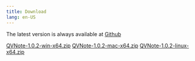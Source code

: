 ```yaml
---
title: Download
lang: en-US
---
```



The latest version is always available at [Github](https://github.com/NightMan-1/QVNote/releases/latest)  

<a class="btn btn-primary btn-sm mr-2" href="https://github.com/NightMan-1/QVNote/releases/download/1.0.2/qvnote-1.0.2-win-x64.zip" target="_blank"><i class="fab fa-windows mr-1"></i> QVNote-1.0.2-win-x64.zip</a>
<a class="btn btn-primary btn-sm mr-2" href="https://github.com/NightMan-1/QVNote/releases/download/1.0.2/qvnote-1.0.2-win-x64.zip" target="_blank"><i class="fab fa-apple mr-1"></i> QVNote-1.0.2-mac-x64.zip</a>
<a class="btn btn-primary btn-sm" href="https://github.com/NightMan-1/QVNote/releases/download/1.0.2/QVNote-1.0.2-linux-x64.zip" target="_blank"><i class="fab fa-linux mr-1"></i> QVNote-1.0.2-linux-x64.zip</a>
